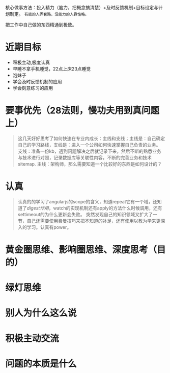 
核心做事方法：投入精力（脑力，把概念搞清楚）+及时反馈机制+目标设定与计划制定。
`有能的人弄套路，没能力的人靠性格。`

把工作中自己做的东西精通到极致。

# 近期目标
- 积极主动,极度认真
- 早睡不拿手机睡觉，22点上床23点睡觉
- 泡妹子
- 学会及时反馈机制的应用
- 学会刻意练习的应用


# 要事优先（28法则，慢功夫用到真问题上）
> 这几天好好思考了如何快速在专业内成长：主线和支线；主线是：自己确定自己的学习路线，支线是：进入一个公司如何快速掌握自己负责的业务。
支线：准备一份kb，遇到问题解决之后就记录下来，然后不断的熟悉业务与技术进行对照，记录数据库等关联性内容，不断的完善业务和技术sitemap.
主线：架构师，那么需要知道一个比较好的东西是如何设计的？


# 认真
> 认真的的学习了angularjs的scope的含义，知道repeat它有一个域，还知道了$digest作用，$watch的实现机制还有apply的方法什么时候调用，还有settimeout的为什么更新会失败。
突然发现自己的知识领域又扩大了一节，自己还需要使用费曼技巧来把不知道的补足，还有使用以教为学来更深入的学习。认真有power。


# 黄金圈思维、影响圈思维、深度思考（目的）
# 绿灯思维
# 别人为什么这么说
# 积极主动交流
# 问题的本质是什么
